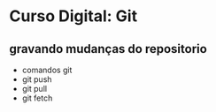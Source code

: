 # Curso Digital: Git
## gravando mudanças do repositorio
* comandos git
* git push
* git pull
* git fetch

